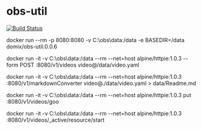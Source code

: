 # obs-util

[![Build Status](https://travis-ci.org/domix/obs-util.svg?branch=master)](https://travis-ci.org/domix/obs-util)


docker run --rm -p 8080:8080 -v C:\obs\data:/data -e BASEDIR=/data domix/obs-util:0.0.6


docker run -it -v C:\obs\data:/data --rm --net=host alpine/httpie:1.0.3  --form POST :8080/v1/videos video@/data/video.yaml 

docker run -it -v C:\obs\data:/data --rm --net=host alpine/httpie:1.0.3 :8080/v1/markdownConverter video@./data/video.yaml > data/Readme.md


docker run -it -v C:\obs\data:/data --rm --net=host alpine/httpie:1.0.3 put :8080/v1/videos/goo


docker run -it -v C:\obs\data:/data --rm --net=host alpine/httpie:1.0.3 :8080/v1/videos/_active/resource/start
